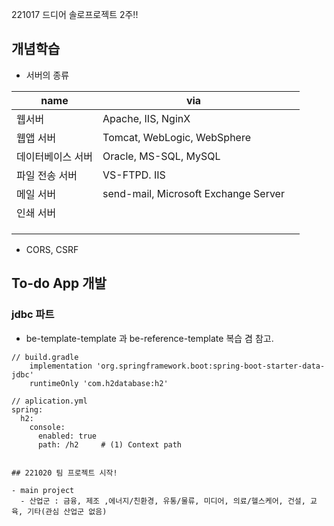 ---
---

221017 드디어 솔로프로젝트 2주!!

## 개념학습

- 서버의 종류

|name|via||
|---|---|---|
|웹서버|Apache, IIS, NginX||
|웹앱 서버|Tomcat, WebLogic, WebSphere||
|데이터베이스 서버|Oracle, MS-SQL, MySQL||
|파일 전송 서버|VS-FTPD. IIS||
|메일  서버|send-mail, Microsoft Exchange Server||
|인쇄 서버|||
||||
||||
||||


- CORS, CSRF

## To-do App 개발

### jdbc 파트
- be-template-template 과 be-reference-template 복습 겸 참고.

```
// build.gradle
	implementation 'org.springframework.boot:spring-boot-starter-data-jdbc'
	runtimeOnly 'com.h2database:h2'

// aplication.yml
spring:
  h2:
    console:
      enabled: true
      path: /h2     # (1) Context path


## 221020 팀 프로젝트 시작!

- main project
  - 산업군 : 금융, 제조 ,에너지/친환경, 유통/물류, 미디어, 의료/헬스케어, 건설, 교육, 기타(관심 산업군 없음)


  